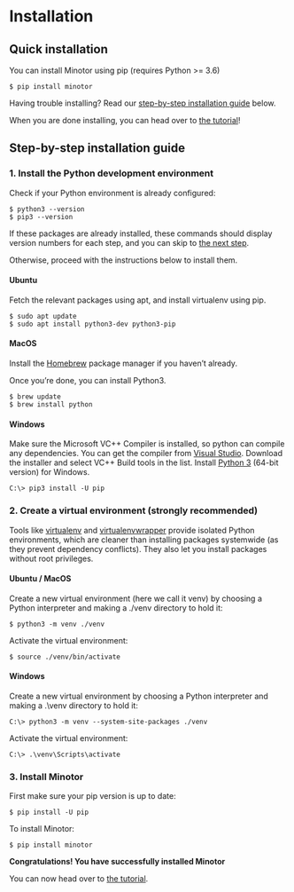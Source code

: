 # Installation

## Quick installation

You can install Minotor using pip (requires Python >= 3.6)

```
$ pip install minotor
```

Having trouble installing? Read our [step-by-step installation guide](#step-by-step-installation-guide) below.

When you are done installing, you can head over to [the tutorial](Tutorial.md)!

## Step-by-step installation guide

### 1. Install the Python development environment

Check if your Python environment is already configured:

```
$ python3 --version
$ pip3 --version
```

If these packages are already installed, these commands should display version numbers for each step, and you can skip to [the next step](#create-a-virtual-environment-strongly-recommended).

Otherwise, proceed with the instructions below to install them.

#### Ubuntu

Fetch the relevant packages using apt, and install virtualenv using pip.

```
$ sudo apt update
$ sudo apt install python3-dev python3-pip
```

#### MacOS

Install the [Homebrew](https://brew.sh/) package manager if you haven’t already.

Once you’re done, you can install Python3.

```
$ brew update
$ brew install python
```

#### Windows

Make sure the Microsoft VC++ Compiler is installed, so python can compile any dependencies. You can get the compiler from [Visual Studio](https://visualstudio.microsoft.com/visual-cpp-build-tools/). Download the installer and select VC++ Build tools in the list.
Install [Python 3](https://www.python.org/downloads/windows/) (64-bit version) for Windows.

```
C:\> pip3 install -U pip
```

### 2. Create a virtual environment (strongly recommended)

Tools like [virtualenv](https://virtualenv.pypa.io/en/latest/) and [virtualenvwrapper]() provide isolated Python environments, which are cleaner than installing packages systemwide (as they prevent dependency conflicts). They also let you install packages without root privileges.

#### Ubuntu / MacOS

Create a new virtual environment (here we call it venv) by choosing a Python interpreter and making a ./venv directory to hold it:

```
$ python3 -m venv ./venv
```

Activate the virtual environment:

```
$ source ./venv/bin/activate
```

#### Windows

Create a new virtual environment by choosing a Python interpreter and making a .\venv directory to hold it:

```
C:\> python3 -m venv --system-site-packages ./venv
```

Activate the virtual environment:

```
C:\> .\venv\Scripts\activate
```

### 3. Install Minotor

First make sure your pip version is up to date:

```
$ pip install -U pip
```

To install Minotor:

```
$ pip install minotor
```

**Congratulations! You have successfully installed Minotor**

You can now head over to [the tutorial](Tutorial.md).
